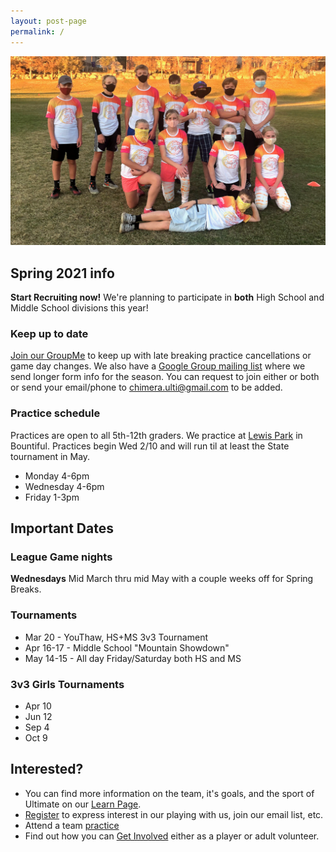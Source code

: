 ```yaml
---
layout: post-page
permalink: /
---
```


![Team Photo](/images/team.jpg)

## Spring 2021 info

**Start Recruiting now!** We're planning to participate in **both** High School and Middle School divisions this year!

### Keep up to date
[Join our GroupMe](https://groupme.com/join_group/66219801/GtwmbgO3) to keep up with late breaking practice cancellations or game day changes. We also have a [Google Group mailing list](https://groups.google.com/u/1/g/bountiful-ultimate) where we send longer form info for the season. You can request to join either or both or send your email/phone to [chimera.ulti@gmail.com](mailto:chimera.ulti@gmail.com) to be added.


### Practice schedule
Practices are open to all 5th-12th graders. We practice at [Lewis Park](https://goo.gl/maps/yHBn8AxMc3rVmngMA) in Bountiful. Practices begin Wed 2/10 and will run til at least the State tournament in May.
* Monday 4-6pm
* Wednesday 4-6pm
* Friday 1-3pm

## Important Dates

### League Game nights
**Wednesdays** Mid March thru mid May with a couple weeks off for Spring Breaks.

### Tournaments
* Mar 20 - YouThaw, HS+MS 3v3 Tournament
* Apr 16-17 - Middle School "Mountain Showdown"
* May 14-15 - All day Friday/Saturday both HS and MS

### 3v3 Girls Tournaments
* Apr 10
* Jun 12
* Sep 4
* Oct 9

## Interested?
* You can find more information on the team, it's goals, and the sport of Ultimate on our [Learn Page](/learn).
* [Register](/sign-up) to express interest in our playing with us, join our email list, etc.
* Attend a team [practice](/practice)
* Find out how you can [Get Involved](/get-involved) either as a player or adult volunteer.
